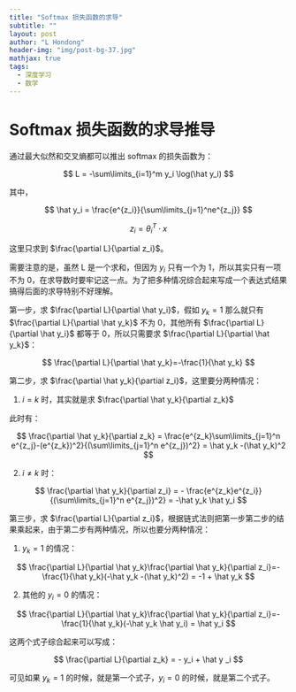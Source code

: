 ```yaml
---
title: "Softmax 损失函数的求导"
subtitle: ""
layout: post
author: "L Hondong"
header-img: "img/post-bg-37.jpg"
mathjax: true
tags:
  - 深度学习
  - 数学
---
```


# Softmax 损失函数的求导推导

通过最大似然和交叉熵都可以推出 softmax 的损失函数为：

$$
L = -\sum\limits_{i=1}^m y_i \log(\hat y_i)
$$

其中，

$$
\hat y_i = \frac{e^{z_i}}{\sum\limits_{j=1}^ne^{z_j}}
$$

$$
z_i=\theta_i^T \cdot x
$$

这里只求到 $\frac{\partial L}{\partial z_i}$。

需要注意的是，虽然 L 是一个求和，但因为 $y_i$ 只有一个为 1，所以其实只有一项不为 0，在求导数时要牢记这一点。为了把多种情况综合起来写成一个表达式结果搞得后面的求导特别不好理解。

第一步，求 $\frac{\partial L}{\partial \hat y_i}$，假如 $y_k = 1$ 那么就只有 $\frac{\partial L}{\partial \hat y_k}$ 不为 0，其他所有 $\frac{\partial L}{\partial \hat y_i}$ 都等于 0，所以只需要求 $\frac{\partial L}{\partial \hat y_k}$：

$$
\frac{\partial L}{\partial \hat y_k}=-\frac{1}{\hat y_k}
$$

第二步，求 $\frac{\partial \hat y_k}{\partial z_i}$，这里要分两种情况：

1. $i=k$ 时，其实就是求 $\frac{\partial \hat y_k}{\partial z_k}$ 

此时有：

$$
\frac{\partial \hat y_k}{\partial z_k} = \frac{e^{z_k}\sum\limits_{j=1}^n e^{z_j}-(e^{z_k})^2}{(\sum\limits_{j=1}^n e^{z_j})^2} = \hat y_k -(\hat y_k)^2 
$$

2. $i\neq k$ 时：

$$
\frac{\partial \hat y_k}{\partial z_i} = - \frac{e^{z_k}e^{z_i}}{(\sum\limits_{j=1}^n e^{z_j})^2} = -\hat y_k \hat y_i 
$$


第三步，求 $\frac{\partial L}{\partial z_i}$，根据链式法则把第一步第二步的结果乘起来，由于第二步有两种情况，所以也要分两种情况：

1. $y_k =1$ 的情况：

$$
\frac{\partial L}{\partial \hat y_k}\frac{\partial \hat y_k}{\partial z_i}=-\frac{1}{\hat y_k}(-\hat y_k -(\hat y_k)^2) = -1 + \hat y_k
$$

2. 其他的 $y_i=0$ 的情况：

$$
\frac{\partial L}{\partial \hat y_k}\frac{\partial \hat y_k}{\partial z_i}=-\frac{1}{\hat y_k}(-\hat y_k \hat y_i) = \hat y_i
$$

这两个式子综合起来可以写成：

$$
\frac{\partial L}{\partial z_k} = - y_i + \hat y _i
$$

可见如果 $y_k =1$ 的时候，就是第一个式子，$y_i=0$ 的时候，就是第二个式子。